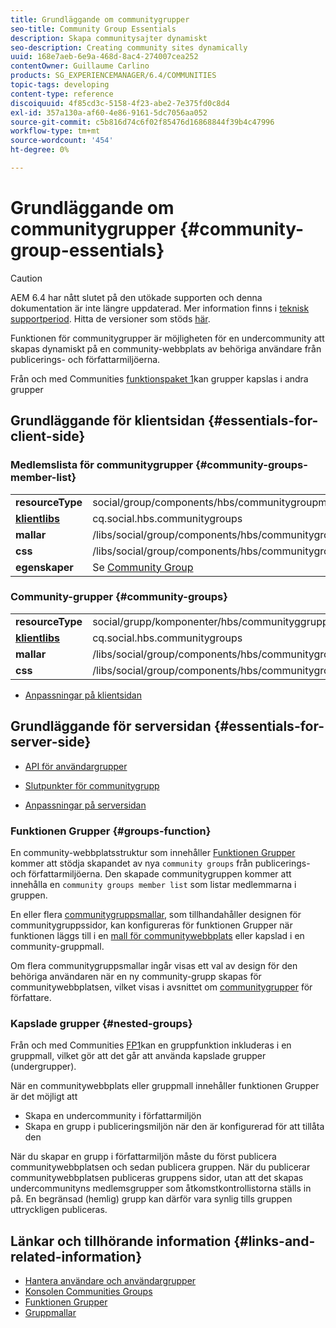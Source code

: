 ```yaml
---
title: Grundläggande om communitygrupper
seo-title: Community Group Essentials
description: Skapa communitysajter dynamiskt
seo-description: Creating community sites dynamically
uuid: 168e7aeb-6e9a-468d-8ac4-274007cea252
contentOwner: Guillaume Carlino
products: SG_EXPERIENCEMANAGER/6.4/COMMUNITIES
topic-tags: developing
content-type: reference
discoiquuid: 4f85cd3c-5158-4f23-abe2-7e375fd0c8d4
exl-id: 357a130a-af60-4e86-9161-5dc7056aa052
source-git-commit: c5b816d74c6f02f85476d16868844f39b4c47996
workflow-type: tm+mt
source-wordcount: '454'
ht-degree: 0%

---
```


# Grundläggande om communitygrupper {#community-group-essentials}

>[!CAUTION]
>
>AEM 6.4 har nått slutet på den utökade supporten och denna dokumentation är inte längre uppdaterad. Mer information finns i [teknisk supportperiod](https://helpx.adobe.com/support/programs/eol-matrix.html). Hitta de versioner som stöds [här](https://experienceleague.adobe.com/docs/).

Funktionen för communitygrupper är möjligheten för en undercommunity att skapas dynamiskt på en community-webbplats av behöriga användare från publicerings- och författarmiljöerna.

Från och med Communities [funktionspaket 1](deploy-communities.md#latestfeaturepack)kan grupper kapslas i andra grupper

## Grundläggande för klientsidan {#essentials-for-client-side}

### Medlemslista för communitygrupper {#community-groups-member-list}

<table> 
 <tbody>
  <tr>
   <td> <strong>resourceType</strong></td> 
   <td>social/group/components/hbs/communitygroupmedlemslist</td> 
  </tr>
  <tr>
   <td> <a href="clientlibs.md"><strong>klientlibs</strong></a></td> 
   <td>cq.social.hbs.communitygroups</td> 
  </tr>
  <tr>
   <td> <strong>mallar</strong></td> 
   <td> /libs/social/group/components/hbs/communitygroupmemberlist/communitygroupmemberlist.hbs<br /> </td> 
  </tr>
  <tr>
   <td> <strong>css</strong></td> 
   <td> /libs/social/group/components/hbs/communitygroupmemberlist/clientlibs/memberList.css</td> 
  </tr>
  <tr>
   <td><strong>egenskaper</strong></td> 
   <td>Se <a href="creating-groups.md">Community Group</a></td> 
  </tr>
 </tbody>
</table>

### Community-grupper {#community-groups}

<table> 
 <tbody>
  <tr>
   <td> <strong>resourceType</strong></td> 
   <td>social/grupp/komponenter/hbs/communityggrupper</td> 
  </tr>
  <tr>
   <td> <a href="clientlibs.md"><strong>klientlibs</strong></a></td> 
   <td>cq.social.hbs.communitygroups</td> 
  </tr>
  <tr>
   <td> <strong>mallar</strong></td> 
   <td> /libs/social/group/components/hbs/communitygroups/communitygroups.hbs<br /> </td> 
  </tr>
  <tr>
   <td> <strong>css</strong></td> 
   <td> /libs/social/group/components/hbs/communitygroupmemberlist/clientlibs/communitygroups.css</td> 
  </tr>
 </tbody>
</table>

* [Anpassningar på klientsidan](client-customize.md)

## Grundläggande för serversidan {#essentials-for-server-side}

* [API för användargrupper](https://helpx.adobe.com/experience-manager/6-4/sites/developing/using/reference-materials/javadoc/com/adobe/cq/social/group/client/api/package-summary.html)

* [Slutpunkter för communitygrupp](https://helpx.adobe.com/experience-manager/6-4/sites/developing/using/reference-materials/javadoc/com/adobe/cq/social/group/client/endpoints/package-summary.html)

* [Anpassningar på serversidan](server-customize.md)

### Funktionen Grupper {#groups-function}

En community-webbplatsstruktur som innehåller [Funktionen Grupper](functions.md#groups-function) kommer att stödja skapandet av nya `community groups` från publicerings- och författarmiljöerna. Den skapade communitygruppen kommer att innehålla en `community groups member list` som listar medlemmarna i gruppen.

En eller flera [communitygruppsmallar](tools-groups.md), som tillhandahåller designen för communitygruppssidor, kan konfigureras för funktionen Grupper när funktionen läggs till i en [mall för communitywebbplats](sites.md) eller kapslad i en community-gruppmall.

Om flera communitygruppsmallar ingår visas ett val av design för den behöriga användaren när en ny community-grupp skapas för communitywebbplatsen, vilket visas i avsnittet om [communitygrupper](creating-groups.md) för författare.

### Kapslade grupper {#nested-groups}

Från och med Communities [FP1](deploy-communities.md#latestfeaturepack)kan en gruppfunktion inkluderas i en gruppmall, vilket gör att det går att använda kapslade grupper (undergrupper).

När en communitywebbplats eller gruppmall innehåller funktionen Grupper är det möjligt att

* Skapa en undercommunity i författarmiljön
* Skapa en grupp i publiceringsmiljön när den är konfigurerad för att tillåta den

När du skapar en grupp i författarmiljön måste du först publicera communitywebbplatsen och sedan publicera gruppen. När du publicerar communitywebbplatsen publiceras gruppens sidor, utan att det skapas undercommunityns medlemsgrupper som åtkomstkontrollistorna ställs in på. En begränsad (hemlig) grupp kan därför vara synlig tills gruppen uttryckligen publiceras.

## Länkar och tillhörande information {#links-and-related-information}

* [Hantera användare och användargrupper](users.md)
* [Konsolen Communities Groups](groups.md)
* [Funktionen Grupper](functions.md#groups-function)
* [Gruppmallar](tools-groups.md)
